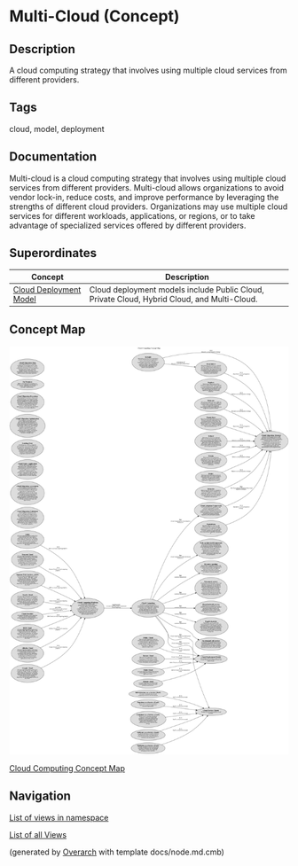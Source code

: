 
# Multi-Cloud (Concept)
## Description
A cloud computing strategy that involves using multiple cloud services from different providers.


## Tags
cloud, model, deployment

## Documentation
Multi-cloud is a cloud computing strategy that involves using multiple cloud services from different providers.
Multi-cloud allows organizations to avoid vendor lock-in, reduce costs, and improve performance by leveraging the strengths of different cloud providers.
Organizations may use multiple cloud services for different workloads, applications, or regions, or to take advantage of specialized services offered by different providers.
## Superordinates
| Concept | Description |
|---|---|
| [Cloud Deployment Model](../../software-development/cloud/cloud-deployment-model.md)| Cloud deployment models include Public Cloud, Private Cloud, Hybrid Cloud, and Multi-Cloud. |

## Concept Map
![Cloud Computing Concept Map](../../software-development/cloud/concept-view.png)

[Cloud Computing Concept Map](../../software-development/cloud/concept-view.md)


## Navigation
[List of views in namespace](./views-in-namespace.md)

[List of all Views](../../views.md)


(generated by [Overarch](https://github.com/soulspace-org/overarch) with template docs/node.md.cmb)
